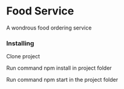 # Food Service

A wondrous food ordering service

### Installing
Clone project

Run command npm install in project folder

Run command npm start in the project folder

